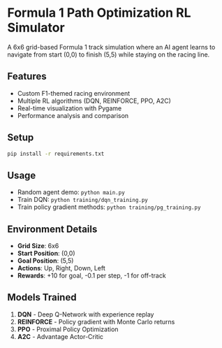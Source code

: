 # Formula 1 Path Optimization RL Simulator

A 6x6 grid-based Formula 1 track simulation where an AI agent learns to navigate from start (0,0) to finish (5,5) while staying on the racing line.

## Features
- Custom F1-themed racing environment
- Multiple RL algorithms (DQN, REINFORCE, PPO, A2C)
- Real-time visualization with Pygame
- Performance analysis and comparison

## Setup
```bash
pip install -r requirements.txt
```

## Usage
- Random agent demo: `python main.py`
- Train DQN: `python training/dqn_training.py`
- Train policy gradient methods: `python training/pg_training.py`

## Environment Details
- **Grid Size**: 6x6
- **Start Position**: (0,0) 
- **Goal Position**: (5,5)
- **Actions**: Up, Right, Down, Left
- **Rewards**: +10 for goal, -0.1 per step, -1 for off-track

## Models Trained
1. **DQN** - Deep Q-Network with experience replay
2. **REINFORCE** - Policy gradient with Monte Carlo returns  
3. **PPO** - Proximal Policy Optimization
4. **A2C** - Advantage Actor-Critic
